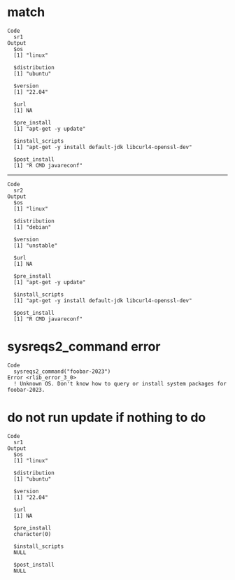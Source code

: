 # match

    Code
      sr1
    Output
      $os
      [1] "linux"
      
      $distribution
      [1] "ubuntu"
      
      $version
      [1] "22.04"
      
      $url
      [1] NA
      
      $pre_install
      [1] "apt-get -y update"
      
      $install_scripts
      [1] "apt-get -y install default-jdk libcurl4-openssl-dev"
      
      $post_install
      [1] "R CMD javareconf"
      

---

    Code
      sr2
    Output
      $os
      [1] "linux"
      
      $distribution
      [1] "debian"
      
      $version
      [1] "unstable"
      
      $url
      [1] NA
      
      $pre_install
      [1] "apt-get -y update"
      
      $install_scripts
      [1] "apt-get -y install default-jdk libcurl4-openssl-dev"
      
      $post_install
      [1] "R CMD javareconf"
      

# sysreqs2_command error

    Code
      sysreqs2_command("foobar-2023")
    Error <rlib_error_3_0>
      ! Unknown OS. Don't know how to query or install system packages for foobar-2023.

# do not run update if nothing to do

    Code
      sr1
    Output
      $os
      [1] "linux"
      
      $distribution
      [1] "ubuntu"
      
      $version
      [1] "22.04"
      
      $url
      [1] NA
      
      $pre_install
      character(0)
      
      $install_scripts
      NULL
      
      $post_install
      NULL
      

